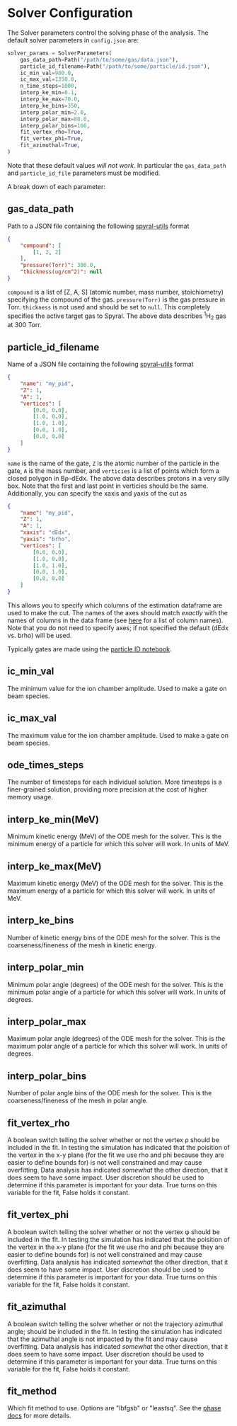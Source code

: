 # Solver Configuration

The Solver parameters control the solving phase of the analysis. The default solver parameters in `config.json` are:

```python
solver_params = SolverParameters(
    gas_data_path=Path("/path/to/some/gas/data.json"),
    particle_id_filename=Path("/path/to/some/particle/id.json"),
    ic_min_val=900.0,
    ic_max_val=1350.0,
    n_time_steps=1000,
    interp_ke_min=0.1,
    interp_ke_max=70.0,
    interp_ke_bins=350,
    interp_polar_min=2.0,
    interp_polar_max=88.0,
    interp_polar_bins=166,
    fit_vertex_rho=True,
    fit_vertex_phi=True,
    fit_azimuthal=True,
)
```

Note that these default values *will not work*. In particular the `gas_data_path` and `particle_id_file` parameters must be modified.

A break down of each parameter:

## gas_data_path

Path to a JSON file containing the following [spyral-utils](https://attpc.github.io/spyral-utils) format

```json
{
    "compound": [
        [1, 2, 2]
    ],
    "pressure(Torr)": 300.0,
    "thickness(ug/cm^2)": null
}
```

`compound` is a list of [Z, A, S] (atomic number, mass number, stoichiometry) specifying the compound of the gas. `pressure(Torr)` is
the gas pressure in Torr. `thickness` is not used and should be set to `null`. This completely specifies the active target gas to Spyral.
The above data describes <sup>1</sup>H<sub>2</sub> gas at 300 Torr.

## particle_id_filename

Name of a JSON file containing the following [spyral-utils](https://attpc.github.io/spyral-utils) format

```json
{
    "name": "my_pid",
    "Z": 1,
    "A": 1,
    "vertices": [
        [0.0, 0.0],
        [1.0, 0.0],
        [1.0, 1.0],
        [0.0, 1.0],
        [0.0, 0.0]
    ]
}
```

`name` is the name of the gate, `Z` is the atomic number of the particle in the gate, `A` is the mass number, and `verticies` is a list
of points which form a closed polygon in B&rho;-dEdx. The above data describes protons in a very silly box. Note that the first and last
point in verticies should be the same. Additionally, you can specify the xaxis and yaxis of the cut as

```json
{
    "name": "my_pid",
    "Z": 1,
    "A": 1,
    "xaxis": "dEdx",
    "yaxis": "brho",
    "vertices": [
        [0.0, 0.0],
        [1.0, 0.0],
        [1.0, 1.0],
        [0.0, 1.0],
        [0.0, 0.0]
    ]
}
```

This allows you to specify which columns of the estimation dataframe are used to make the cut. The names of the axes should match *exactly* with the
names of columns in the data frame (see [here](../phases/estimate.md) for a list of column names). Note that you do not need to specify axes; if not
specified the default (dEdx vs. brho) will be used.

Typically gates are made using the [particle ID notebook](https://github.com/ATTPC/spyral_notebooks).

## ic_min_val

The minimum value for the ion chamber amplitude. Used to make a gate on beam species.

## ic_max_val

The maximum value for the ion chamber amplitude. Used to make a gate on beam species.

## ode_times_steps

The number of timesteps for each individual solution. More timesteps is a finer-grained solution, providing more precision at the cost of higher memory
usage.

## interp_ke_min(MeV)

Minimum kinetic energy (MeV) of the ODE mesh for the solver. This is the minimum energy of a particle for which this solver will work. In units of
MeV.

## interp_ke_max(MeV)

Maximum kinetic energy (MeV) of the ODE mesh for the solver. This is the maximum energy of a particle for which this solver will work. In units of MeV.

## interp_ke_bins

Number of kinetic energy bins of the ODE mesh for the solver. This is the coarseness/fineness of the mesh in kinetic energy.

## interp_polar_min

Minimum polar angle (degrees) of the ODE mesh for the solver. This is the minimum polar angle of a particle for which this solver will work. In units
of degrees.

## interp_polar_max

Maximum polar angle (degrees) of the ODE mesh for the solver. This is the maximum polar angle of a particle for which this solver will work. In units
of degrees.

## interp_polar_bins

Number of polar angle bins of the ODE mesh for the solver. This is the coarseness/fineness of the mesh in polar angle.

## fit_vertex_rho

A boolean switch telling the solver whether or not the vertex &rho; should be included in the fit. In testing the simulation has indicated that the
poisition of the vertex in the x-y plane (for the fit we use rho and phi because they are easier to define bounds for) is not well constrained and may
cause overfitting. Data analysis has indicated *somewhat* the other direction, that it does seem to have some impact. User discretion should be used to
determine if this parameter is important for your data. True turns on this variable for the fit, False holds it constant.

## fit_vertex_phi

A boolean switch telling the solver whether or not the vertex &phi; should be included in the fit. In testing the simulation has indicated that the
poisition of the vertex in the x-y plane (for the fit we use rho and phi because they are easier to define bounds for) is not well constrained and may
cause overfitting. Data analysis has indicated *somewhat* the other direction, that it does seem to have some impact. User discretion should be used
to determine if this parameter is important for your data. True turns on this variable for the fit, False holds it constant.

## fit_azimuthal

A boolean switch telling the solver whether or not the trajectory azimuthal angle; should be included in the fit. In testing the simulation has
indicated that the azimuthal angle is not impacted by the fit and may cause overfitting. Data analysis has indicated *somewhat* the other direction,
that it does seem to have some impact. User discretion should be used to determine if this parameter is important for your data. True turns on this
variable for the fit, False holds it constant.

## fit_method

Which fit method to use. Options are "lbfgsb" or "leastsq". See the [phase docs](../phases/solve.md) for more details.


